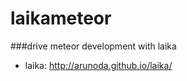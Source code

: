 laikameteor
===========

###drive meteor development with laika 

- laika: http://arunoda.github.io/laika/
